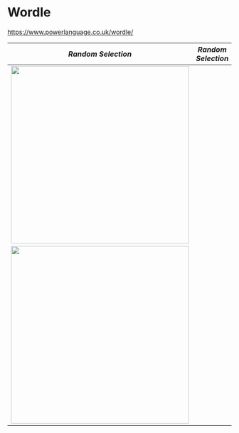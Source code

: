 # Wordle
https://www.powerlanguage.co.uk/wordle/

|*Random Selection*|*Random Selection*|
|:--:|:--:|
|<img src="https://github.com/supercatex/Wordle/blob/master/res/random_selection.png" width="400">|
<img src="https://github.com/supercatex/Wordle/blob/master/res/random_selection.png" width="400">|
